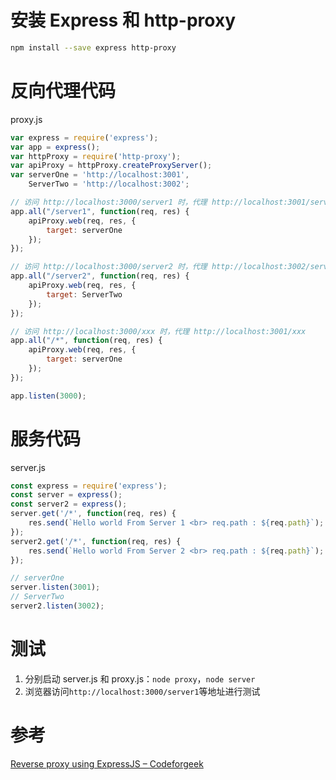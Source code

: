 # 安装 Express 和 http-proxy

```bash
npm install --save express http-proxy
```

# 反向代理代码

proxy.js

```javascript
var express = require('express');
var app = express();
var httpProxy = require('http-proxy');
var apiProxy = httpProxy.createProxyServer();
var serverOne = 'http://localhost:3001',
    ServerTwo = 'http://localhost:3002';

// 访问 http://localhost:3000/server1 时，代理 http://localhost:3001/server1
app.all("/server1", function(req, res) {
    apiProxy.web(req, res, {
        target: serverOne
    });
});

// 访问 http://localhost:3000/server2 时，代理 http://localhost:3002/server2
app.all("/server2", function(req, res) {
    apiProxy.web(req, res, {
        target: ServerTwo
    });
});

// 访问 http://localhost:3000/xxx 时，代理 http://localhost:3001/xxx
app.all("/*", function(req, res) {
    apiProxy.web(req, res, {
        target: serverOne
    });
});

app.listen(3000);
```

# 服务代码

server.js

```javascript
const express = require('express');
const server = express();
const server2 = express();
server.get('/*', function(req, res) {
    res.send(`Hello world From Server 1 <br> req.path : ${req.path}`);
});
server2.get('/*', function(req, res) {
    res.send(`Hello world From Server 2 <br> req.path : ${req.path}`);
});

// serverOne
server.listen(3001);
// ServerTwo
server2.listen(3002);
```

# 测试

1.  分别启动 server.js 和 proxy.js：`node proxy`，`node server`
2.  浏览器访问`http://localhost:3000/server1`等地址进行测试

# 参考

[Reverse proxy using ExpressJS – Codeforgeek](https://codeforgeek.com/2015/12/reverse-proxy-using-expressjs/)
